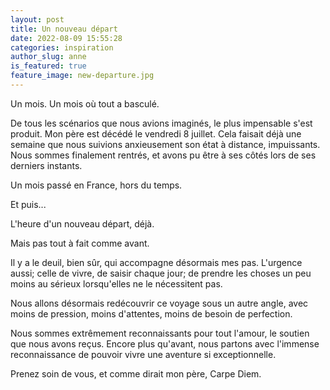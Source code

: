 ```yaml
---
layout: post
title: Un nouveau départ
date: 2022-08-09 15:55:28
categories: inspiration
author_slug: anne
is_featured: true
feature_image: new-departure.jpg
---
```


Un mois. Un mois où tout a basculé.

De tous les scénarios que nous avions imaginés, le plus impensable s'est produit. Mon père est décédé le vendredi 8 juillet. Cela faisait déjà une semaine que nous suivions anxieusement son état à distance, impuissants. Nous sommes finalement rentrés, et avons pu être à ses côtés lors de ses derniers instants.

Un mois passé en France, hors du temps. 

Et puis...

L'heure d'un nouveau départ, déjà. 

Mais pas tout à fait comme avant. 

Il y a le deuil, bien sûr, qui accompagne désormais mes pas. L'urgence aussi; celle de vivre, de saisir chaque jour; de prendre les choses un peu moins au sérieux lorsqu'elles ne le nécessitent pas. 

Nous allons désormais redécouvrir ce voyage sous un autre angle, avec moins de pression, moins d'attentes, moins de besoin de perfection. 

Nous sommes extrêmement reconnaissants pour tout l'amour, le soutien que nous avons reçus. Encore plus qu'avant, nous partons avec l'immense reconnaissance de pouvoir vivre une aventure si exceptionnelle. 

Prenez soin de vous, et comme dirait mon père, Carpe Diem.
